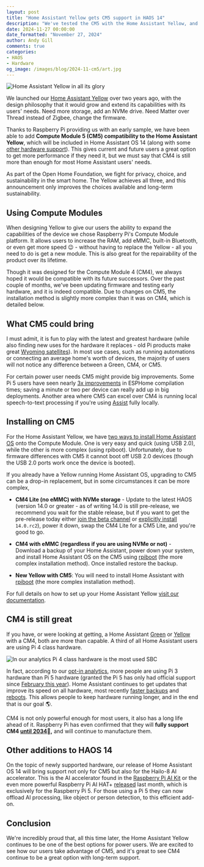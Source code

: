 ```yaml
---
layout: post
title: "Home Assistant Yellow gets CM5 support in HAOS 14"
description: "We've tested the CM5 with the Home Assistant Yellow, and it works! But the CM4 is still great!"
date: 2024-11-27 00:00:00
date_formatted: "November 27, 2024"
author: Andy Gill
comments: true
categories: 
- HAOS
- Hardware
og_image: /images/blog/2024-11-cm5/art.jpg
---
```


<img src='/images/blog/2024-11-cm5/art.jpg' alt="Home Assistant Yellow in all its glory">

We launched our [Home Assistant Yellow](/yellow/) over two years ago, with the design philosophy that it would grow and extend its capabilities with its users' needs. Need more storage, add an NVMe drive. Need Matter over Thread instead of Zigbee, change the firmware.

Thanks to Raspberry Pi providing us with an early sample, we have been able to add **Compute Module 5 (CM5) compatibility to the Home Assistant Yellow**, which will be included in Home Assistant OS 14 (along with some [other hardware support](#other-additions-to-haos-14)). This gives current and future users a great option to get more performance if they need it, but we must say that CM4 is still more than enough for most Home Assistant users' needs.

As part of the Open Home Foundation, we fight for privacy, choice, and sustainability in the smart home. The Yellow achieves all three, and this announcement only improves the choices available and long-term sustainability.

<!--more-->

## Using Compute Modules

When designing Yellow to give our users the ability to expand the capabilities of the device we chose Raspberry Pi's Compute Module platform. It allows users to increase the RAM, add eMMC, built-in Bluetooth, or even get more speed 😉 - without having to replace the Yellow - all you need to do is get a new module. This is also great for the repairability of the product over its lifetime.

Though it was designed for the Compute Module 4 (CM4), we always hoped it would be compatible with its future successors. Over the past couple of months, we've been updating firmware and testing early hardware, and it is indeed compatible. Due to changes on CM5, the installation method is slightly more complex than it was on CM4, which is detailed below.

## What CM5 could bring

I must admit, it is fun to play with the latest and greatest hardware (while also finding new uses for the hardware it replaces - old Pi products make great [Wyoming satellites](https://github.com/rhasspy/wyoming-satellite)). In most use cases, such as running automations or connecting an average home's worth of devices, the majority of users will not notice any difference between a Green, CM4, or CM5.

For certain power user needs CM5 might provide big improvements. Some Pi 5 users have seen nearly [3x improvements](https://www.youtube.com/watch?v=kaVND-M9pkA&t=415s) in ESPHome compilation times; saving a minute or two per device can really add up in big deployments. Another area where CM5 can excel over CM4 is running local speech-to-text processing if you're using [Assist](/voice_control/) fully locally.

## Installing on CM5

For the Home Assistant Yellow, we have [two ways to install Home Assistant OS](https://yellow.home-assistant.io/guides/reinstall-os/) onto the Compute Module. One is very easy and quick (using USB 2.0), while the other is more complex (using rpiboot). Unfortunately, due to firmware differences with CM5 it cannot boot off USB 2.0 devices (though the USB 2.0 ports work once the device is booted).

If you already have a Yellow running Home Assistant OS, upgrading to CM5 can be a drop-in replacement, but in some circumstances it can be more complex,

- **CM4 Lite (no eMMC) with NVMe storage** - Update to the latest HAOS (version 14.0 or greater - as of writing 14.0 is still pre-release, we recommend you wait for the stable release, but if you want to get the pre-release today either [join the beta channel](https://www.home-assistant.io/common-tasks/os/#running-a-beta-version) or [explicitly install](https://www.home-assistant.io/common-tasks/os/#running-a-specific-version) `14.0.rc2`), power it down, swap the CM4 Lite for a CM5 Lite, and you're good to go.

- **CM4 with eMMC (regardless if you are using NVMe or not)** -  Download a backup of your Home Assistant, power down your system, and install Home Assistant OS on the CM5 using [rpiboot](https://yellow.home-assistant.io/guides/reinstall-os/#:~:text=Option%202%3A%20Reinstall%20Home%20Assistant%20OS%20using%20rpiboot) (the more complex installation method). Once installed restore the backup.

- **New Yellow with CM5**: You will need to install Home Assistant with [rpiboot](https://yellow.home-assistant.io/guides/reinstall-os/#:~:text=Option%202%3A%20Reinstall%20Home%20Assistant%20OS%20using%20rpiboot) (the more complex installation method).

For full details on how to set up your Home Assistant Yellow [visit our documentation](https://yellow.home-assistant.io/).

## CM4 is still great

If you have, or were looking at getting, a Home Assistant [Green](/green/) or [Yellow](/yellow/) with a CM4, both are more than capable. A third of all Home Assistant users are using Pi 4 class hardware.

<img src='/images/blog/2024-11-cm5/analytics.png' style='border: 0;box-shadow: none;' alt="In our analytics Pi 4 class hardware is the most used SBC">

In fact, according to our [opt-in analytics](https://analytics.home-assistant.io/), more people are using Pi 3 hardware than Pi 5 hardware (granted the Pi 5 has only had official support since [February this year](/blog/2024/02/26/home-assistant-os-12-support-for-raspberry-pi-5/)). Home Assistant continues to get updates that improve its speed on all hardware, most recently [faster backups](/blog/2024/02/26/home-assistant-os-12-support-for-raspberry-pi-5/#faster-backups) and [reboots](/blog/2024/03/06/release-20243/#home-assistant-boots-twice-as-fast). This allows people to keep hardware running longer, and in the end that is our goal 🌎.

CM4 is not only powerful enough for most users, it also has a long life ahead of it. Raspberry Pi has even confirmed that they will **fully support CM4 [until 2034](https://www.raspberrypi.com/products/compute-module-4/?variant=raspberry-pi-cm4001000#:~:text=Obsolescence%20Statement)💪,** and will continue to manufacture them.

## Other additions to HAOS 14

On the topic of newly supported hardware, our release of Home Assistant OS 14 will bring support not only for CM5 but also for the Hailo-8 AI accelerator. This is the AI accelerator found in the [Raspberry Pi AI Kit](https://www.raspberrypi.com/documentation/accessories/ai-kit.html) or the even more powerful Raspberry Pi AI HAT+ [released](https://www.raspberrypi.com/news/raspberry-pi-ai-hat/) last month, which is exclusively for the Raspberry Pi 5. For those using a Pi 5 they can now offload AI processing, like object or person detection, to this efficient add-on.

## Conclusion

We're incredibly proud that, all this time later, the Home Assistant Yellow continues to be one of the best options for power users. We are excited to see how our users take advantage of CM5, and it's great to see CM4 continue to be a great option with long-term support.
